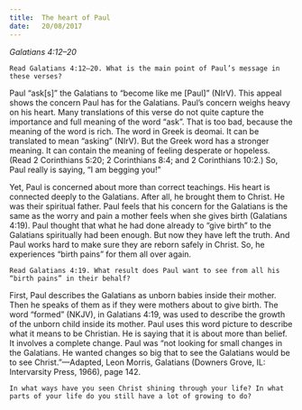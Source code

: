 ```yaml
---
title:  The heart of Paul
date:   20/08/2017
---
```


_Galatians 4:12–20_

`Read Galatians 4:12–20. What is the main point of Paul’s message in these verses?`

Paul “ask[s]” the Galatians to “become like me [Paul]” (NIrV). This appeal shows the concern Paul has for the Galatians. Paul’s concern weighs heavy on his heart. Many translations of this verse do not quite capture the importance and full meaning of the word “ask”. That is too bad, because the meaning of the word is rich. The word in Greek is deomai. It can be translated to mean “asking” (NIrV). But the Greek word has a stronger meaning. It can contain the meaning of feeling desperate or hopeless. (Read 2 Corinthians 5:20; 2 Corinthians 8:4; and 2 Corinthians 10:2.) So, Paul really is saying, “I am begging you!”

Yet, Paul is concerned about more than correct teachings. His heart is connected deeply to the Galatians. After all, he brought them to Christ. He was their spiritual father. Paul feels that his concern for the Galatians is the same as the worry and pain a mother feels when she gives birth (Galatians 4:19). Paul thought that what he had done already to “give birth” to the Galatians spiritually had been enough. But now they have left the truth. And Paul works hard to make sure they are reborn safely in Christ. So, he experiences “birth pains” for them all over again.

`Read Galatians 4:19. What result does Paul want to see from all his “birth pains” in their behalf?`

First, Paul describes the Galatians as unborn babies inside their mother. Then he speaks of them as if they were mothers about to give birth. The word “formed” (NKJV), in Galatians 4:19, was used to describe the growth of the unborn child inside its mother. Paul uses this word picture to describe what it means to be Christian. He is saying that it is about more than belief. It involves a complete change. Paul was “not looking for small changes in the Galatians. He wanted changes so big that to see the Galatians would be to see Christ.”—Adapted, Leon Morris, Galatians (Downers Grove, IL: Intervarsity Press, 1966), page 142.

`In what ways have you seen Christ shining through your life? In what parts of your life do you still have a lot of growing to do?`